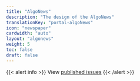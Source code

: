 ```yaml
---
title: "AlgoNews"
description: "The design of the AlgoNews"
translationKey: "portal-algoNews"
icon: "newspaper"
cardwidth: "auto"
layout: "algonews"
weight: 5
toc: false
draft: false
---
```


{{< alert info >}}
View [published issues](/resources/algonews/)
{{< /alert >}}
